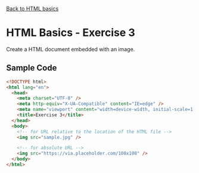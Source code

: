 [Back to HTML basics](../../../html/basics.md)

# HTML Basics - Exercise 3

Create a HTML document embedded with an image.

## Sample Code

```html
<!DOCTYPE html>
<html lang="en">
  <head>
    <meta charset="UTF-8" />
    <meta http-equiv="X-UA-Compatible" content="IE=edge" />
    <meta name="viewport" content="width=device-width, initial-scale=1.0" />
    <title>Exercise 3</title>
  </head>
  <body>
    <!-- for URL relative to the location of the HTML file -->
    <img src="sample.jpg" />

    <!-- for absolute URL -->
    <img src="https://via.placeholder.com/100x100" />
  </body>
</html>
```
